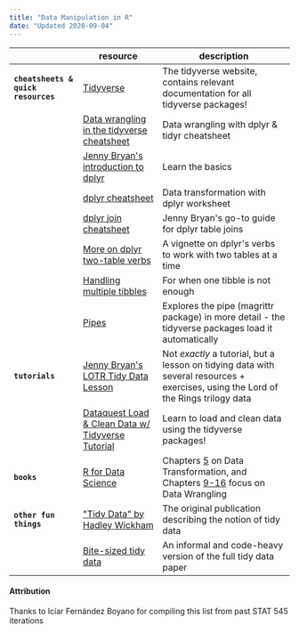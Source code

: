 ```yaml
---
title: "Data Manipulation in R"
date: "Updated 2020-09-04"
---
```




|                    | resource                                                                                                           | description |
| ---                | ---                                                                                                                | ---          |
| **`cheatsheets & quick resources`**  | [Tidyverse](https://www.tidyverse.org/)                                                          | The tidyverse website, contains relevant documentation for all tidyverse packages! |
|                    | [Data wrangling in the tidyverse cheatsheet](https://rstudio.com/wp-content/uploads/2015/02/data-wrangling-cheatsheet.pdf) | Data wrangling with dplyr & tidyr cheatsheet |
|                    | [Jenny Bryan's introduction to dplyr](https://stat545.com/dplyr-intro.html)                                        | Learn the basics | 
|                    | [dplyr cheatsheet](http://gauss.inf.um.es/tabular/www/data-transformation.pdf)                                     | Data transformation with dplyr worksheet |
|                    | [dplyr join cheatsheet](https://stat545.com/join-cheatsheet.html)                                                  | Jenny Bryan's go-to guide for dplyr table joins |
|                    | [More on dplyr two-table verbs](https://cran.r-project.org/web/packages/dplyr/vignettes/two-table.html)            | A vignette on dplyr's verbs to work with two tables at a time |
|                    | [Handling multiple tibbles](https://stat545.com/multiple-tibbles.html)                                             | For when one tibble is not enough |
|                    | [Pipes](https://r4ds.had.co.nz/pipes.html)                                                                         | Explores the pipe (magrittr package) in more detail - the tidyverse packages load it automatically |
| **`tutorials`**    | [Jenny Bryan's LOTR Tidy Data Lesson](https://github.com/jennybc/lotr-tidy)                                        | Not *exactly* a tutorial, but a lesson on tidying data with several resources + exercises, using the Lord of the Rings trilogy data |
|                    | [Dataquest Load & Clean Data w/ Tidyverse Tutorial](https://www.dataquest.io/blog/load-clean-data-r-tidyverse/)    | Learn to load and clean data using the tidyverse packages! |
| **`books`**        | [R for Data Science](https://r4ds.had.co.nz/)                                                                      | Chapters [5](https://r4ds.had.co.nz/transform.html) on Data Transformation, and Chapters [9-16](https://r4ds.had.co.nz/wrangle-intro.html) focus on Data Wrangling |
| **`other fun things`** | ["Tidy Data" by Hadley Wickham](https://vita.had.co.nz/papers/tidy-data.html)                                  | The original publication describing the notion of tidy data |
|                        | [Bite-sized tidy data](https://cran.r-project.org/web/packages/tidyr/vignettes/tidy-data.html)                 | An informal and code-heavy version of the full tidy data paper |

#### Attribution

Thanks to Icíar Fernández Boyano for compiling this list from past STAT 545 iterations